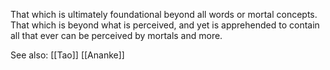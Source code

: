 That which is ultimately foundational beyond all words or mortal concepts. That which is beyond what is perceived, and yet is apprehended to contain all that ever can be perceived by mortals and more. 

See also: [[Tao]] [[Ananke]]